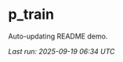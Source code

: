 # p_train

Auto-updating README demo.

<!--START_SECTION:status-->
_Last run: 2025-09-19 06:34 UTC_
<!--END_SECTION:status-->
































































































































































































































































































































































































































































































































































































































